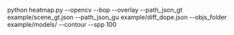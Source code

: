 python heatmap.py --opencv --bop --overlay --path_json_gt example/scene_gt.json --path_json_gu example/diff_dope.json --objs_folder example/models/ --contour --spp 100